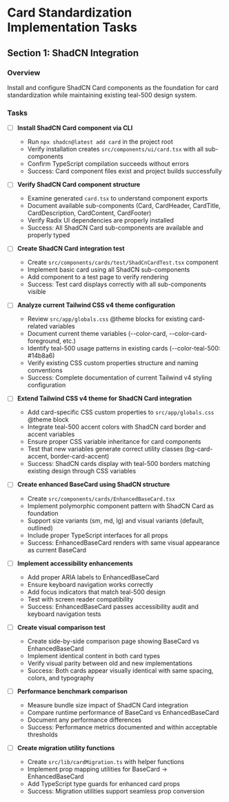 # Card Standardization Implementation Tasks

## Section 1: ShadCN Integration

### Overview
Install and configure ShadCN Card components as the foundation for card standardization while maintaining existing teal-500 design system.

### Tasks

- [ ] **Install ShadCN Card component via CLI**
  - Run `npx shadcn@latest add card` in the project root
  - Verify installation creates `src/components/ui/card.tsx` with all sub-components
  - Confirm TypeScript compilation succeeds without errors
  - Success: Card component files exist and project builds successfully

- [ ] **Verify ShadCN Card component structure**
  - Examine generated `card.tsx` to understand component exports
  - Document available sub-components (Card, CardHeader, CardTitle, CardDescription, CardContent, CardFooter)
  - Verify Radix UI dependencies are properly installed
  - Success: All ShadCN Card sub-components are available and properly typed

- [ ] **Create ShadCN Card integration test**
  - Create `src/components/cards/test/ShadCnCardTest.tsx` component
  - Implement basic card using all ShadCN sub-components
  - Add component to a test page to verify rendering
  - Success: Test card displays correctly with all sub-components visible

- [ ] **Analyze current Tailwind CSS v4 theme configuration**
  - Review `src/app/globals.css` @theme blocks for existing card-related variables
  - Document current theme variables (--color-card, --color-card-foreground, etc.)
  - Identify teal-500 usage patterns in existing cards (--color-teal-500: #14b8a6)
  - Verify existing CSS custom properties structure and naming conventions
  - Success: Complete documentation of current Tailwind v4 styling configuration

- [ ] **Extend Tailwind CSS v4 theme for ShadCN Card integration**
  - Add card-specific CSS custom properties to `src/app/globals.css` @theme block
  - Integrate teal-500 accent colors with ShadCN card border and accent variables
  - Ensure proper CSS variable inheritance for card components
  - Test that new variables generate correct utility classes (bg-card-accent, border-card-accent)
  - Success: ShadCN cards display with teal-500 borders matching existing design through CSS variables

- [ ] **Create enhanced BaseCard using ShadCN structure**
  - Create `src/components/cards/EnhancedBaseCard.tsx`
  - Implement polymorphic component pattern with ShadCN Card as foundation
  - Support size variants (sm, md, lg) and visual variants (default, outlined)
  - Include proper TypeScript interfaces for all props
  - Success: EnhancedBaseCard renders with same visual appearance as current BaseCard

- [ ] **Implement accessibility enhancements**
  - Add proper ARIA labels to EnhancedBaseCard
  - Ensure keyboard navigation works correctly
  - Add focus indicators that match teal-500 design
  - Test with screen reader compatibility
  - Success: EnhancedBaseCard passes accessibility audit and keyboard navigation tests

- [ ] **Create visual comparison test**
  - Create side-by-side comparison page showing BaseCard vs EnhancedBaseCard
  - Implement identical content in both card types
  - Verify visual parity between old and new implementations
  - Success: Both cards appear visually identical with same spacing, colors, and typography

- [ ] **Performance benchmark comparison**
  - Measure bundle size impact of ShadCN Card integration
  - Compare runtime performance of BaseCard vs EnhancedBaseCard
  - Document any performance differences
  - Success: Performance metrics documented and within acceptable thresholds

- [ ] **Create migration utility functions**
  - Create `src/lib/cardMigration.ts` with helper functions
  - Implement prop mapping utilities for BaseCard → EnhancedBaseCard
  - Add TypeScript type guards for enhanced card props
  - Success: Migration utilities support seamless prop conversion
